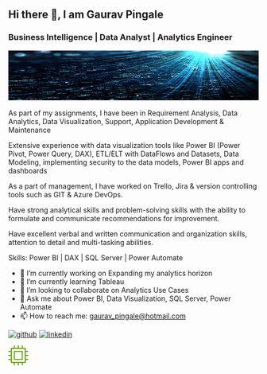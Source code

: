 ## Hi there 👋, I am Gaurav Pingale
### Business Intelligence | Data Analyst | Analytics Engineer
<img src='https://github.com/dev-gauravpingale/dev-gauravpingale/blob/main/digital_numbers_vortex-1.jpeg' alt='github' width='600' height='100'>

As part of my assignments, I have been in Requirement Analysis, Data Analytics, Data Visualization, Support, Application Development & Maintenance

Extensive experience with data visualization tools like Power BI (Power Pivot, Power Query, DAX), ETL/ELT with DataFlows and Datasets, Data Modeling, implementing security to the data models, Power BI apps and dashboards

As a part of management, I have worked on Trello, Jira & version controlling tools such as GIT & Azure DevOps.

Have strong analytical skills and problem-solving skills with the ability to formulate and communicate recommendations for improvement.

Have excellent verbal and written communication and organization skills, attention to detail and multi-tasking abilities.

Skills: Power BI | DAX | SQL Server | Power Automate 

- 🔭 I’m currently working on Expanding my analytics horizon 
- 🌱 I’m currently learning Tableau 
- 👯 I’m looking to collaborate on Analytics Use Cases 
- 💬 Ask me about Power BI, Data Visualization, SQL Server, Power Automate 
- 📫 How to reach me: gaurav_pingale@hotmail.com 


[<img src='https://cdn.jsdelivr.net/npm/simple-icons@3.0.1/icons/github.svg' alt='github' height='40'>](https://github.com/dev-gauravpingale)  [<img src='https://cdn.jsdelivr.net/npm/simple-icons@3.0.1/icons/linkedin.svg' alt='linkedin' height='40'>](https://www.linkedin.com/in/https://www.linkedin.com/in/gauravpingale//)  

<a href='https://docs.github.com/en/developers'><img src='https://raw.githubusercontent.com/acervenky/animated-github-badges/master/assets/devbadge.gif' width='40' height='40'></a> 
